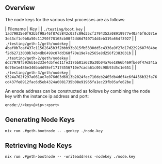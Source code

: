## Overview

The node keys for the various test processes are as follows:

| Filename | Key |
| `./testing/boot.key` | `1ad79035e0f92b5f98a46f87d5842c02fc09d35cf3794352a08919977e40a46f0c071e3e43cf1c9b8a50c11290f78168cb00f2d46d740714d4eb319a664f3927` |
| `./testing/geth-1/geth/nodekey` | `4baf0b7caf437c11562645b3f2bbb93b815fb5330dd5c4336a9f27d17d2292607f84bef2d62713039b7eb4db6499c07dd368f70e19e7e2565e8d256f2383031b` |
| `./testing/geth-2/geth/nodekey` | `dd27978f5936b1e233e4d5fed11fe3176b81a620a30b04a76e1866b469fbe0f47e241a0d76e1e486e346ba4d98ef17174556710e7cada61c00c98b93d5c1e651` |
| `./testing/geth-3/geth/nodekey` | `9324a762f297a061ae7e076d03d6013b2024fac716deb2465db4d6f4c6f4456b32fa76cd437fe8912fac6d5eb4324a6081735b08e91965fa1ec23fb05afe62be` |

An enode address can be constructed as follows by combining the node key with the instance ip address and port:

`enode://<key>@<ip>:<port>`

## Generating Node Keys

```shell
nix run .#geth-bootnode -- -genkey ./node.key
```

## Retrieving Node Keys

```shell
nix run .#geth-bootnode -- -writeaddress -nodekey ./node.key
```
